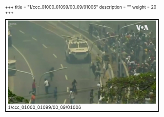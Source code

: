 +++
title = "1/ccc_01000_01099/00_09/01006"
description = ""
weight = 20
+++

<table style="border:2px solid black;max-width:800px;max-height:800px;" 
><tr><td>
<img class="center-fit-jpg"
src="/jpg_/aaa_20190430_NxaOmWaI8sI_01005.jpg">
1/ccc_01000_01099/00_09/01006
</img></td></tr></table>
